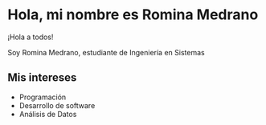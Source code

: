 # Hola, mi nombre es Romina Medrano

¡Hola a todos! 

Soy Romina Medrano, estudiante de Ingeniería en Sistemas

## Mis intereses

* Programación 
* Desarrollo de software 
* Análisis de Datos

